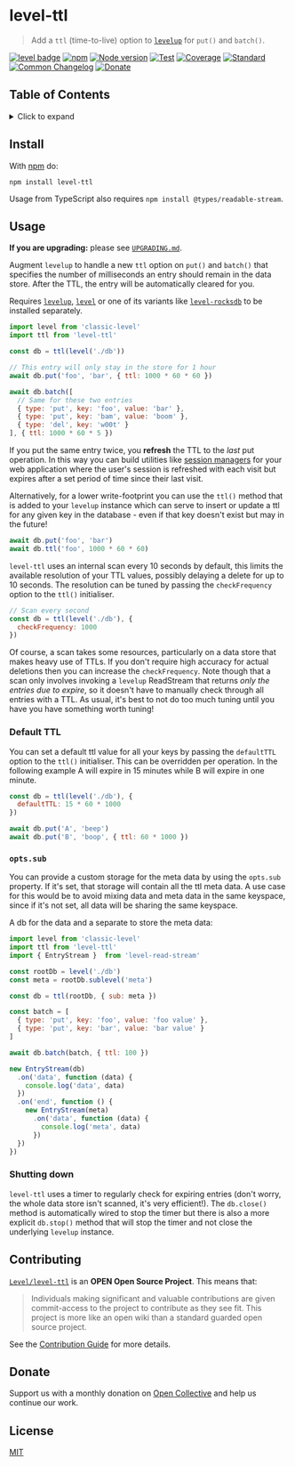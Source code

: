 # level-ttl

> Add a `ttl` (time-to-live) option to [`levelup`][levelup] for `put()` and `batch()`.

[![level badge][level-badge]](https://github.com/Level/awesome)
[![npm](https://img.shields.io/npm/v/level-ttl.svg)](https://www.npmjs.com/package/level-ttl)
[![Node version](https://img.shields.io/node/v/level-ttl.svg)](https://www.npmjs.com/package/level-ttl)
[![Test](https://img.shields.io/github/workflow/status/Level/level-ttl/Test?label=test)](https://github.com/Level/level-ttl/actions/workflows/test.yml)
[![Coverage](https://img.shields.io/codecov/c/github/Level/level-ttl?label=&logo=codecov&logoColor=fff)](https://codecov.io/gh/Level/level-ttl)
[![Standard](https://img.shields.io/badge/standard-informational?logo=javascript&logoColor=fff)](https://standardjs.com)
[![Common Changelog](https://common-changelog.org/badge.svg)](https://common-changelog.org)
[![Donate](https://img.shields.io/badge/donate-orange?logo=open-collective&logoColor=fff)](https://opencollective.com/level)

## Table of Contents

<details><summary>Click to expand</summary>

- [Install](#install)
- [Usage](#usage)
- [Contributing](#contributing)
- [Donate](#donate)
- [License](#license)

</details>

## Install
With [npm](https://npmjs.org) do:

```
npm install level-ttl
```

Usage from TypeScript also requires `npm install @types/readable-stream`.

## Usage

**If you are upgrading:** please see [`UPGRADING.md`](UPGRADING.md).

Augment `levelup` to handle a new `ttl` option on `put()` and `batch()` that specifies the number of milliseconds an entry should remain in the data store. After the TTL, the entry will be automatically cleared for you.

Requires [`levelup`][levelup], [`level`][level] or one of its variants like [`level-rocksdb`][level-rocksdb] to be installed separately.

```js
import level from 'classic-level'
import ttl from 'level-ttl'

const db = ttl(level('./db'))

// This entry will only stay in the store for 1 hour
await db.put('foo', 'bar', { ttl: 1000 * 60 * 60 })

await db.batch([
  // Same for these two entries
  { type: 'put', key: 'foo', value: 'bar' },
  { type: 'put', key: 'bam', value: 'boom' },
  { type: 'del', key: 'w00t' }
], { ttl: 1000 * 60 * 5 })
```

If you put the same entry twice, you **refresh** the TTL to the _last_ put operation. In this way you can build utilities like [session managers](https://github.com/rvagg/node-level-session/) for your web application where the user's session is refreshed with each visit but expires after a set period of time since their last visit.

Alternatively, for a lower write-footprint you can use the `ttl()` method that is added to your `levelup` instance which can serve to insert or update a ttl for any given key in the database - even if that key doesn't exist but may in the future!

```js
await db.put('foo', 'bar')
await db.ttl('foo', 1000 * 60 * 60)
```

`level-ttl` uses an internal scan every 10 seconds by default, this limits the available resolution of your TTL values, possibly delaying a delete for up to 10 seconds. The resolution can be tuned by passing the `checkFrequency` option to the `ttl()` initialiser.

```js
// Scan every second
const db = ttl(level('./db'), {
  checkFrequency: 1000
})
```

Of course, a scan takes some resources, particularly on a data store that makes heavy use of TTLs. If you don't require high accuracy for actual deletions then you can increase the `checkFrequency`. Note though that a scan only involves invoking a `levelup` ReadStream that returns _only the entries due to expire_, so it doesn't have to manually check through all entries with a TTL. As usual, it's best to not do too much tuning until you have you have something worth tuning!

### Default TTL

You can set a default ttl value for all your keys by passing the `defaultTTL` option to the `ttl()` initialiser. This can be overridden per operation. In the following example A will expire in 15 minutes while B will expire in one minute.

```js
const db = ttl(level('./db'), {
  defaultTTL: 15 * 60 * 1000
})

await db.put('A', 'beep')
await db.put('B', 'boop', { ttl: 60 * 1000 })
```

### `opts.sub`

You can provide a custom storage for the meta data by using the `opts.sub` property. If it's set, that storage will contain all the ttl meta data. A use case for this would be to avoid mixing data and meta data in the same keyspace, since if it's not set, all data will be sharing the same keyspace.

A db for the data and a separate to store the meta data:

```js
import level from 'classic-level'
import ttl from 'level-ttl'
import { EntryStream }  from 'level-read-stream'

const rootDb = level('./db')
const meta = rootDb.sublevel('meta')

const db = ttl(rootDb, { sub: meta })

const batch = [
  { type: 'put', key: 'foo', value: 'foo value' },
  { type: 'put', key: 'bar', value: 'bar value' }
]

await db.batch(batch, { ttl: 100 })

new EntryStream(db)
  .on('data', function (data) {
    console.log('data', data)
  })
  .on('end', function () {
    new EntryStream(meta)
      .on('data', function (data) {
        console.log('meta', data)
      })
  })
})
```

### Shutting down

`level-ttl` uses a timer to regularly check for expiring entries (don't worry, the whole data store isn't scanned, it's very efficient!). The `db.close()` method is automatically wired to stop the timer but there is also a more explicit `db.stop()` method that will stop the timer and not close the underlying `levelup` instance.

## Contributing

[`Level/level-ttl`](https://github.com/Level/level-ttl) is an **OPEN Open Source Project**. This means that:

> Individuals making significant and valuable contributions are given commit-access to the project to contribute as they see fit. This project is more like an open wiki than a standard guarded open source project.

See the [Contribution Guide](https://github.com/Level/community/blob/master/CONTRIBUTING.md) for more details.

## Donate

Support us with a monthly donation on [Open Collective](https://opencollective.com/level) and help us continue our work.

## License

[MIT](LICENSE)

[level-badge]: https://leveljs.org/img/badge.svg

[levelup]: https://github.com/Level/levelup

[level]: https://github.com/Level/level

[level-rocksdb]: https://github.com/Level/level-rocksdb
